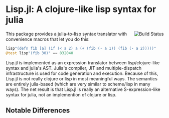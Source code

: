 Lisp.jl: A clojure-like lisp syntax for julia
=============================================

<img align=right src="https://travis-ci.org/swadey/Lisp.jl.svg?branch=master" alt="Build Status"/>

This package provides a julia-to-lisp syntax translator with
convenience macros that let you do this: 

```julia 
lisp"(defn fib [a] (if (< a 2) a (+ (fib (- a 1)) (fib (- a 2)))))" 
@test lisp"(fib 30)" == 832040 
```

Lisp.jl is implemented as an expression translator between
lisp/clojure-like syntax and julia's AST.  Julia's compiler, JIT and
multiple-dispatch infrastructure is used for code generation and
execution. Because of this, Lisp.jl is not really clojure or lisp in
most meaningful ways.  The semantics are entirely julia-based (which
are very similar to scheme/lisp in many ways).  The net result is that
Lisp.jl is really an alternative S-expression-like syntax for julia,
not an implemention of clojure or lisp.

Notable Differences
-------------------


